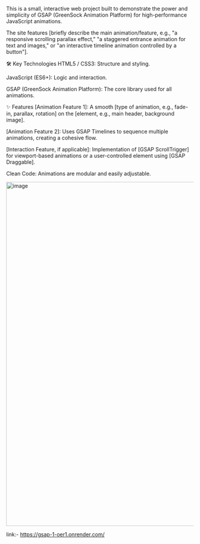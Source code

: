 This is a small, interactive web project built to demonstrate the power and simplicity of GSAP (GreenSock Animation Platform) for high-performance JavaScript animations.

The site features [briefly describe the main animation/feature, e.g., "a responsive scrolling parallax effect," "a staggered entrance animation for text and images," or "an interactive timeline animation controlled by a button"].

🛠️ Key Technologies
HTML5 / CSS3: Structure and styling.

JavaScript (ES6+): Logic and interaction.

GSAP (GreenSock Animation Platform): The core library used for all animations.

✨ Features
[Animation Feature 1]: A smooth [type of animation, e.g., fade-in, parallax, rotation] on the [element, e.g., main header, background image].

[Animation Feature 2]: Uses GSAP Timelines to sequence multiple animations, creating a cohesive flow.

[Interaction Feature, if applicable]: Implementation of [GSAP ScrollTrigger] for viewport-based animations or a user-controlled element using [GSAP Draggable].

Clean Code: Animations are modular and easily adjustable.

<img width="1913" height="924" alt="image" src="https://github.com/user-attachments/assets/6128619e-f144-4261-99cb-08274acf748b" />

link:- https://gsap-1-oer1.onrender.com/
